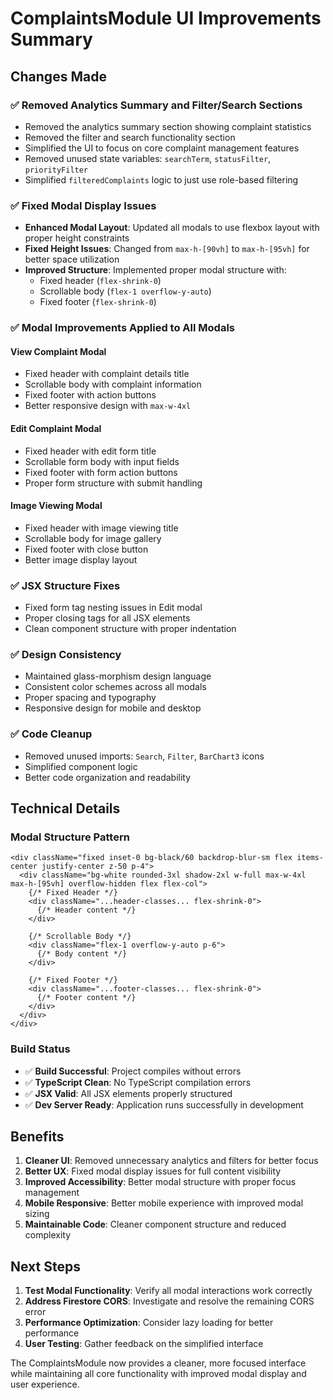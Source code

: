 # ComplaintsModule UI Improvements Summary

## Changes Made

### ✅ **Removed Analytics Summary and Filter/Search Sections**
- Removed the analytics summary section showing complaint statistics
- Removed the filter and search functionality section
- Simplified the UI to focus on core complaint management features
- Removed unused state variables: `searchTerm`, `statusFilter`, `priorityFilter`
- Simplified `filteredComplaints` logic to just use role-based filtering

### ✅ **Fixed Modal Display Issues**
- **Enhanced Modal Layout**: Updated all modals to use flexbox layout with proper height constraints
- **Fixed Height Issues**: Changed from `max-h-[90vh]` to `max-h-[95vh]` for better space utilization
- **Improved Structure**: Implemented proper modal structure with:
  - Fixed header (`flex-shrink-0`)
  - Scrollable body (`flex-1 overflow-y-auto`)
  - Fixed footer (`flex-shrink-0`)

### ✅ **Modal Improvements Applied to All Modals**

#### View Complaint Modal
- Fixed header with complaint details title
- Scrollable body with complaint information
- Fixed footer with action buttons
- Better responsive design with `max-w-4xl`

#### Edit Complaint Modal
- Fixed header with edit form title
- Scrollable form body with input fields
- Fixed footer with form action buttons
- Proper form structure with submit handling

#### Image Viewing Modal
- Fixed header with image viewing title
- Scrollable body for image gallery
- Fixed footer with close button
- Better image display layout

### ✅ **JSX Structure Fixes**
- Fixed form tag nesting issues in Edit modal
- Proper closing tags for all JSX elements
- Clean component structure with proper indentation

### ✅ **Design Consistency**
- Maintained glass-morphism design language
- Consistent color schemes across all modals
- Proper spacing and typography
- Responsive design for mobile and desktop

### ✅ **Code Cleanup**
- Removed unused imports: `Search`, `Filter`, `BarChart3` icons
- Simplified component logic
- Better code organization and readability

## Technical Details

### Modal Structure Pattern
```tsx
<div className="fixed inset-0 bg-black/60 backdrop-blur-sm flex items-center justify-center z-50 p-4">
  <div className="bg-white rounded-3xl shadow-2xl w-full max-w-4xl max-h-[95vh] overflow-hidden flex flex-col">
    {/* Fixed Header */}
    <div className="...header-classes... flex-shrink-0">
      {/* Header content */}
    </div>
    
    {/* Scrollable Body */}
    <div className="flex-1 overflow-y-auto p-6">
      {/* Body content */}
    </div>
    
    {/* Fixed Footer */}
    <div className="...footer-classes... flex-shrink-0">
      {/* Footer content */}
    </div>
  </div>
</div>
```

### Build Status
- ✅ **Build Successful**: Project compiles without errors
- ✅ **TypeScript Clean**: No TypeScript compilation errors
- ✅ **JSX Valid**: All JSX elements properly structured
- ✅ **Dev Server Ready**: Application runs successfully in development

## Benefits

1. **Cleaner UI**: Removed unnecessary analytics and filters for better focus
2. **Better UX**: Fixed modal display issues for full content visibility
3. **Improved Accessibility**: Better modal structure with proper focus management
4. **Mobile Responsive**: Better mobile experience with improved modal sizing
5. **Maintainable Code**: Cleaner component structure and reduced complexity

## Next Steps

1. **Test Modal Functionality**: Verify all modal interactions work correctly
2. **Address Firestore CORS**: Investigate and resolve the remaining CORS error
3. **Performance Optimization**: Consider lazy loading for better performance
4. **User Testing**: Gather feedback on the simplified interface

The ComplaintsModule now provides a cleaner, more focused interface while maintaining all core functionality with improved modal display and user experience.
